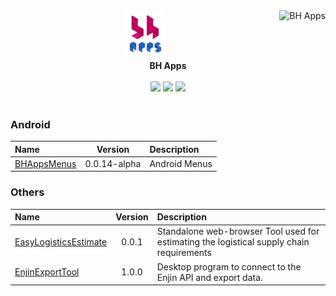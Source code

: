 <div align="right">
<a href="https://github.com/bhapps">
  <img align="right" src="https://github-readme-stats.vercel.app/api?username=bhapps&show_icons=true&line_height=27&count_private=false&title_color=1d6fcc&text_color=1d6fcc&icon_color=1d6fcc&bg_color=c70361&hide=contribs,prs" alt="BH Apps" />
</a>
</div>
<div align="left">
  <div align="center">
   <img width="64" alt="BH Apps" src="https://github.com/bhapps/bhapps/blob/main/images/bhappslogo_vertical.png">
    <br>
    <b>BH Apps</b>
    <br>
    <br>
    <a href="https://www.instagram.com/bhapps/"><img src="https://img.shields.io/static/v1?label=Instagram&message=%20&color=orange&logo=Instagram&flat-square&logoColor=white"></a>
    <a href="https://t.me/bhapps/"><img src="https://img.shields.io/static/v1?label=Telegram&message=%20&color=blue&logo=Telegram&style=flat-square&logoColor=white"></a>
    <a href="mailto:bhapps.developer@gmail.com"><img src="https://img.shields.io/static/v1?label=Email&message=%20&color=red&logo=gmail&style=flat-square&logoColor=white"></a>
  </div>
</div>
<br>

### Android
|Name|Version|Description|
| :---------------- | :----------------: | :---------------- |
| [BHAppsMenus](https://github.com/bhapps/BHAppsMenus)|0.0.14-alpha|Android Menus|

### Others
|Name|Version|Description|
| :---------------- | :----------------: | :---------------- |
| [EasyLogisticsEstimate](https://github.com/bhapps/EasyLogisticsEstimate)|0.0.1|Standalone web-browser Tool used for estimating the logistical supply chain requirements|
| [EnjinExportTool](https://github.com/AusTac/EnjinExportTool )|1.0.0|Desktop program to connect to the Enjin API and export data. |

<br>

<!--
<a href="https://github.com/bhapps/"><img align="center" src="https://github-readme-stats.vercel.app/api/pin?username=bhapps&repo=BHAppsMenus" alt="BHAppsMenus" /></a>

- 🔭 I’m currently working on ...
- 🌱 I’m currently learning ...
- 👯 I’m looking to collaborate on ...
- 🤔 I’m looking for help with ...
- 💬 Ask me about ...
- 📫 How to reach me: ...
- 😄 Pronouns: ...
- ⚡ Fun fact: ...
-->